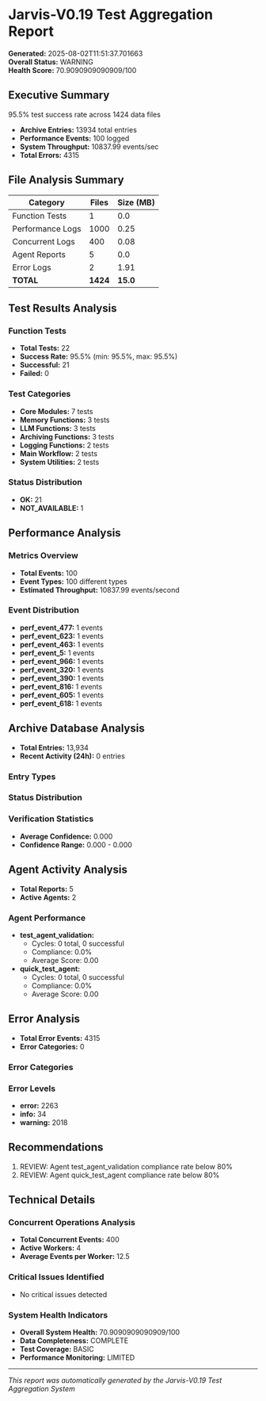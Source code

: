 # Jarvis-V0.19 Test Aggregation Report

**Generated:** 2025-08-02T11:51:37.701663  
**Overall Status:** WARNING  
**Health Score:** 70.9090909090909/100

## Executive Summary

95.5% test success rate across 1424 data files
- **Archive Entries:** 13934 total entries
- **Performance Events:** 100 logged
- **System Throughput:** 10837.99 events/sec
- **Total Errors:** 4315

## File Analysis Summary

| Category | Files | Size (MB) |
|----------|-------|-----------|
| Function Tests | 1 | 0.0 |
| Performance Logs | 1000 | 0.25 |
| Concurrent Logs | 400 | 0.08 |
| Agent Reports | 5 | 0.0 |
| Error Logs | 2 | 1.91 |
| **TOTAL** | **1424** | **15.0** |

## Test Results Analysis

### Function Tests
- **Total Tests:** 22
- **Success Rate:** 95.5% (min: 95.5%, max: 95.5%)
- **Successful:** 21
- **Failed:** 0

### Test Categories
- **Core Modules:** 7 tests
- **Memory Functions:** 3 tests
- **LLM Functions:** 3 tests
- **Archiving Functions:** 3 tests
- **Logging Functions:** 2 tests
- **Main Workflow:** 2 tests
- **System Utilities:** 2 tests


### Status Distribution
- **OK:** 21
- **NOT_AVAILABLE:** 1


## Performance Analysis

### Metrics Overview
- **Total Events:** 100
- **Event Types:** 100 different types
- **Estimated Throughput:** 10837.99 events/second

### Event Distribution
- **perf_event_477:** 1 events
- **perf_event_623:** 1 events
- **perf_event_463:** 1 events
- **perf_event_5:** 1 events
- **perf_event_966:** 1 events
- **perf_event_320:** 1 events
- **perf_event_390:** 1 events
- **perf_event_816:** 1 events
- **perf_event_605:** 1 events
- **perf_event_618:** 1 events


## Archive Database Analysis

- **Total Entries:** 13,934
- **Recent Activity (24h):** 0 entries

### Entry Types


### Status Distribution


### Verification Statistics
- **Average Confidence:** 0.000
- **Confidence Range:** 0.000 - 0.000


## Agent Activity Analysis

- **Total Reports:** 5
- **Active Agents:** 2

### Agent Performance
- **test_agent_validation:**
  - Cycles: 0 total, 0 successful
  - Compliance: 0.0%
  - Average Score: 0.00
- **quick_test_agent:**
  - Cycles: 0 total, 0 successful
  - Compliance: 0.0%
  - Average Score: 0.00


## Error Analysis

- **Total Error Events:** 4315
- **Error Categories:** 0

### Error Categories


### Error Levels
- **error:** 2263
- **info:** 34
- **warning:** 2018


## Recommendations

1. REVIEW: Agent test_agent_validation compliance rate below 80%
2. REVIEW: Agent quick_test_agent compliance rate below 80%


## Technical Details

### Concurrent Operations Analysis
- **Total Concurrent Events:** 400
- **Active Workers:** 4
- **Average Events per Worker:** 12.5

### Critical Issues Identified
- No critical issues detected


### System Health Indicators
- **Overall System Health:** 70.9090909090909/100
- **Data Completeness:** COMPLETE
- **Test Coverage:** BASIC
- **Performance Monitoring:** LIMITED

---

*This report was automatically generated by the Jarvis-V0.19 Test Aggregation System*
